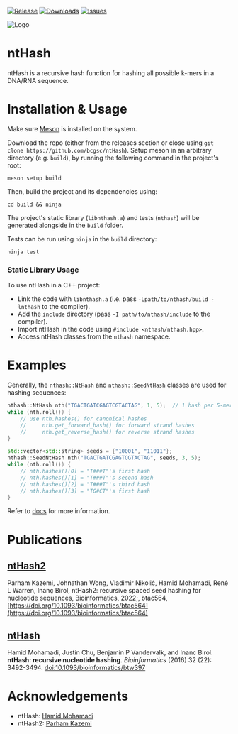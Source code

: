 [![Release](https://img.shields.io/github/release/bcgsc/ntHash.svg)](https://github.com/bcgsc/ntHash/releases)
[![Downloads](https://img.shields.io/github/downloads/bcgsc/ntHash/total?logo=github)](https://github.com/bcgsc/ntHash/archive/master.zip)
[![Issues](https://img.shields.io/github/issues/bcgsc/ntHash.svg)](https://github.com/bcgsc/ntHash/issues)

![Logo](nthash-logo.png)

ntHash 
=
ntHash is a recursive hash function for hashing all possible k-mers in a DNA/RNA sequence.

# Installation & Usage

Make sure [Meson](https://mesonbuild.com/) is installed on the system.

Download the repo (either from the releases section or close using `git clone https://github.com/bcgsc/ntHash`). Setup meson in an arbitrary directory (e.g. `build`), by running the following command in the project's root:

```shell
meson setup build
```

Then, build the project and its dependencies using:

```shell
cd build && ninja
```

The project's static library (`libnthash.a`) and tests (`nthash`) will be generated alongside in the `build` folder.

Tests can be run using `ninja` in the `build` directory:

```shell
ninja test
```

### Static Library Usage

To use ntHash in a C++ project:
+ Link the code with `libnthash.a` (i.e. pass `-Lpath/to/nthash/build -lnthash` to the compiler).
+ Add the `include` directory (pass `-I path/to/nthash/include` to the compiler).
+ Import ntHash in the code using `#include <nthash/nthash.hpp>`.
+ Access ntHash classes from the `nthash` namespace.

# Examples

Generally, the `nthash::NtHash` and `nthash::SeedNtHash` classes are used for hashing sequences:

```C++
nthash::NtHash nth("TGACTGATCGAGTCGTACTAG", 1, 5);  // 1 hash per 5-mer
while (nth.roll()) {
    // use nth.hashes() for canonical hashes
    //     nth.get_forward_hash() for forward strand hashes
    //     nth.get_reverse_hash() for reverse strand hashes
}
```

```C++
std::vector<std::string> seeds = {"10001", "11011"};
nthash::SeedNtHash nth("TGACTGATCGAGTCGTACTAG", seeds, 3, 5);
while (nth.roll()) {
    // nth.hashes()[0] = "T###T"'s first hash
    // nth.hashes()[1] = "T###T"'s second hash
    // nth.hashes()[2] = "T###T"'s third hash
    // nth.hashes()[3] = "TG#CT"'s first hash
}
```

Refer to [docs](https://bcgsc.github.io/ntHash/) for more information.


Publications
============

## [ntHash2](https://academic.oup.com/bioinformatics/advance-article/doi/10.1093/bioinformatics/btac564/6674501)
Parham Kazemi, Johnathan Wong, Vladimir Nikolić, Hamid Mohamadi, René L Warren, Inanç Birol, ntHash2: recursive spaced seed hashing for nucleotide sequences, Bioinformatics, 2022;, btac564, [https://doi.org/10.1093/bioinformatics/btac564](https://doi.org/10.1093/bioinformatics/btac564)

## [ntHash](http://bioinformatics.oxfordjournals.org/content/early/2016/08/01/bioinformatics.btw397)

Hamid Mohamadi, Justin Chu, Benjamin P Vandervalk, and Inanc Birol.
**ntHash: recursive nucleotide hashing**.
*Bioinformatics* (2016) 32 (22): 3492-3494.
[doi:10.1093/bioinformatics/btw397 ](http://dx.doi.org/10.1093/bioinformatics/btw397)


# Acknowledgements

+ ntHash: [Hamid Mohamadi](https://github.com/mohamadi)
+ ntHash2: [Parham Kazemi](https://github.com/parham-k)
